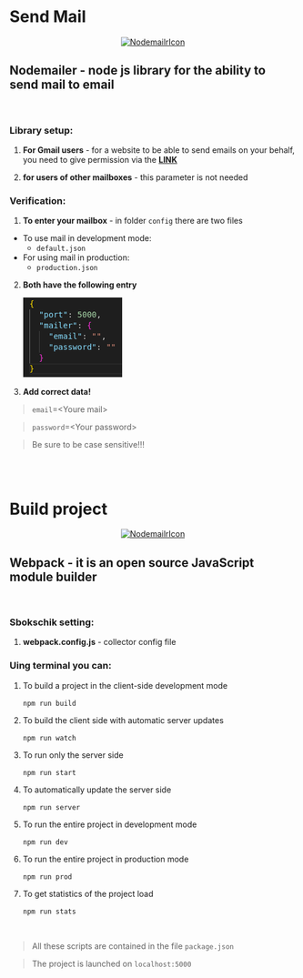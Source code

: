 # Send Mail

<p align="center">
  <a href="https://nodemailer.com/about/">
    <img alt="NodemailrIcon" src="https://repository-images.githubusercontent.com/1272424/d1995000-0ab7-11ea-8ed3-04a082c36b0d" width="150" />
  </a>
</p>

## **Nodemailer** - node js library for the ability to send mail to email

<br>

### **Library setup:**

1. **For Gmail users** - for a website to be able to send emails on your behalf, you need to give permission via the **[LINK](https://myaccount.google.com/lesssecureapps?pli=1&rapt=AEjHL4MowTqgNL1yPY351L2AtC0VMhcKz8QaNy3jZjHAd5Ke8NY92zNzQYmSqXfEHCCJ_YN2hjPkH-sm4H488SfG-6cd_8pArA)**

2. **for users of other mailboxes** - this parameter is not needed

### **Verification:**

1. **To enter your mailbox** - in folder `config` there are two files

- To use mail in development mode:
   - `default.json`
- For using mail in production:
   - `production.json`
2. **Both have the following entry**

    ![img](mailerConfigDemo.png)

3. **Add correct data!** 

   

> `email`=\<Youre mail\>

> `password`=\<Your password\>

> Be sure to be case sensitive!!!

<br>
<br>

# Build project

<p align="center">
  <a href="https://webpack.js.org/">
    <img alt="NodemailrIcon" src="https://habrastorage.org/webt/k-/tm/2g/k-tm2gvbb_ky6gdrd-tzqrzjkf4.png" width="150" />
  </a>
</p>

## **Webpack** - it is an open source JavaScript module builder

<br>

### **Sbokschik setting:**

1. **webpack.config.js** - collector config file

### **Uing terminal you can:**

1. To build a project in the client-side development mode

   ```
   npm run build
   ```

2. To build the client side with automatic server updates

   ```
   npm run watch
   ```

3. To run only the server side

   ```
   npm run start
   ```

4. To automatically update the server side

   ```
   npm run server
   ```

5. To run the entire project in development mode

   ```
   npm run dev
   ```

6. To run the entire project in production mode

   ```
   npm run prod
   ```

7. To get statistics of the project load

   ```
   npm run stats
   ```

<br>

> All these scripts are contained in the file `package.json`

> The project is launched on `localhost:5000`
